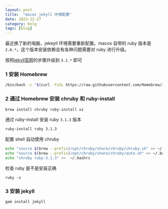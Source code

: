 ```yaml
---
layout: post
title:  "macos jekyll 环境配置"
date: 2023-12-27
category: bolg
tags: [blog]
---
```


最近换了新的电脑，jekeyll 环境需要重新配置。macos 自带的 ruby 版本是 `2.6.*`，这个版本安装依赖会有各种问题需要对 ruby 进行升级。

按照[jekyll官网](https://jekyllrb.com/docs/installation/macos/)的步骤升级到 `3.1.*` 即可


### 1 安装 Homebrew

```sh
/bin/bash -c "$(curl -fsSL https://raw.githubusercontent.com/Homebrew/install/HEAD/install.sh)"
```

### 2 通过 Homebrew 安装 chruby 和 ruby-install

```sh
brew install chruby ruby-install xz
```

通过 ruby-install 安装 ruby `3.1.3` 版本

```sh
ruby-install ruby 3.1.3
```

配置 shell 自动使用 chruby

```sh
echo "source $(brew --prefix)/opt/chruby/share/chruby/chruby.sh" >> ~/.bashrc
echo "source $(brew --prefix)/opt/chruby/share/chruby/auto.sh" >> ~/.bashrc
echo "chruby ruby-3.1.3" >>  ~/.bashrc
```

检查 ruby 是不是安装正确

```shell
ruby -v
```

### 3 安装 jekyll

```shell
gem install jekyll
```

